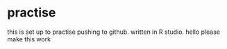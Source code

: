 # practise

this is set up to practise pushing to github. written in R studio. hello please make this work 
